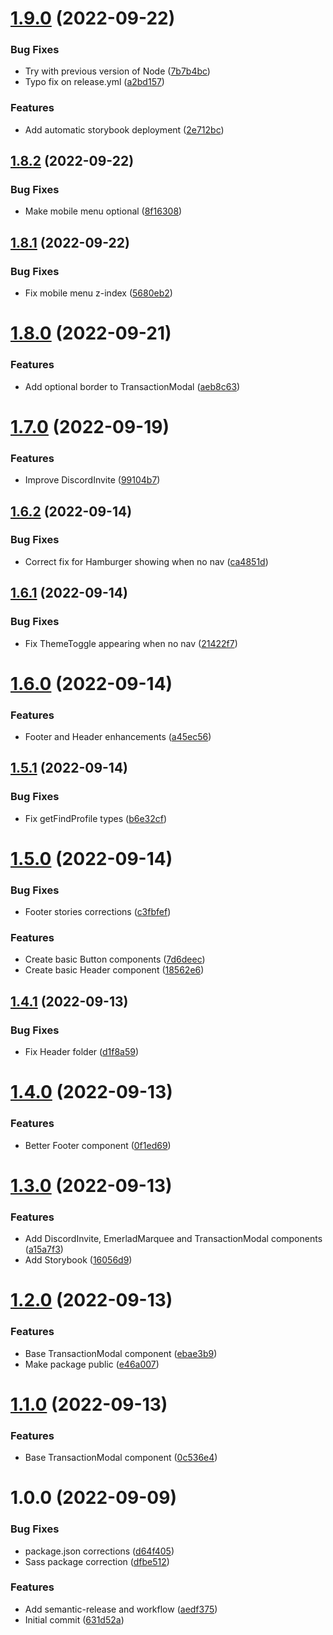 # [1.9.0](https://github.com/emerald-dao/component-library/compare/v1.8.2...v1.9.0) (2022-09-22)


### Bug Fixes

* Try with previous version of Node ([7b7b4bc](https://github.com/emerald-dao/component-library/commit/7b7b4bc57a349523561acc62d94ab6f5a58b5abe))
* Typo fix on release.yml ([a2bd157](https://github.com/emerald-dao/component-library/commit/a2bd1573e57f7a96217b687ff6f878e5a9ae7970))


### Features

* Add automatic storybook deployment ([2e712bc](https://github.com/emerald-dao/component-library/commit/2e712bcc06dd315745189d95ade90bb0c99fc8f3))

## [1.8.2](https://github.com/emerald-dao/component-library/compare/v1.8.1...v1.8.2) (2022-09-22)


### Bug Fixes

* Make mobile menu optional ([8f16308](https://github.com/emerald-dao/component-library/commit/8f1630801048acdf25e276f56a1928b2993e6aa5))

## [1.8.1](https://github.com/emerald-dao/component-library/compare/v1.8.0...v1.8.1) (2022-09-22)


### Bug Fixes

* Fix mobile menu z-index ([5680eb2](https://github.com/emerald-dao/component-library/commit/5680eb2a4920e6f6b4334ec231152accb726e3b5))

# [1.8.0](https://github.com/emerald-dao/component-library/compare/v1.7.0...v1.8.0) (2022-09-21)


### Features

* Add optional border to TransactionModal ([aeb8c63](https://github.com/emerald-dao/component-library/commit/aeb8c639406a870181efb92b563ca3d56fb5c966))

# [1.7.0](https://github.com/emerald-dao/component-library/compare/v1.6.2...v1.7.0) (2022-09-19)


### Features

* Improve DiscordInvite ([99104b7](https://github.com/emerald-dao/component-library/commit/99104b79caff96da8bee73deb44a7de48446f851))

## [1.6.2](https://github.com/emerald-dao/component-library/compare/v1.6.1...v1.6.2) (2022-09-14)


### Bug Fixes

* Correct fix for Hamburger showing when no nav ([ca4851d](https://github.com/emerald-dao/component-library/commit/ca4851d6217284d8d93bcfe5ee649bc3da9a14d6))

## [1.6.1](https://github.com/emerald-dao/component-library/compare/v1.6.0...v1.6.1) (2022-09-14)


### Bug Fixes

* Fix ThemeToggle appearing when no nav ([21422f7](https://github.com/emerald-dao/component-library/commit/21422f76f9f02a69024cbe776cbe831d8d4d49a7))

# [1.6.0](https://github.com/emerald-dao/component-library/compare/v1.5.1...v1.6.0) (2022-09-14)


### Features

* Footer and Header enhancements ([a45ec56](https://github.com/emerald-dao/component-library/commit/a45ec566564d898578de3fcead09d7c0e3dcb093))

## [1.5.1](https://github.com/emerald-dao/component-library/compare/v1.5.0...v1.5.1) (2022-09-14)


### Bug Fixes

* Fix getFindProfile types ([b6e32cf](https://github.com/emerald-dao/component-library/commit/b6e32cf38c207a8ee698d4ae1e767f415b9d483a))

# [1.5.0](https://github.com/emerald-dao/component-library/compare/v1.4.1...v1.5.0) (2022-09-14)


### Bug Fixes

* Footer stories corrections ([c3fbfef](https://github.com/emerald-dao/component-library/commit/c3fbfef93d33a8a9df6477325b089fcebae6908b))


### Features

* Create basic Button components ([7d6deec](https://github.com/emerald-dao/component-library/commit/7d6deecb789df512f445b1658688034468945c2f))
* Create basic Header component ([18562e6](https://github.com/emerald-dao/component-library/commit/18562e64fe098969c201fa3129831b755df7cc60))

## [1.4.1](https://github.com/emerald-dao/component-library/compare/v1.4.0...v1.4.1) (2022-09-13)


### Bug Fixes

* Fix Header folder ([d1f8a59](https://github.com/emerald-dao/component-library/commit/d1f8a5931b76bb28d7d8d13281b499211c1f85f8))

# [1.4.0](https://github.com/emerald-dao/component-library/compare/v1.3.0...v1.4.0) (2022-09-13)


### Features

* Better Footer component ([0f1ed69](https://github.com/emerald-dao/component-library/commit/0f1ed69bec423a29a485da3fc173fc77b39508e9))

# [1.3.0](https://github.com/emerald-dao/component-library/compare/v1.2.0...v1.3.0) (2022-09-13)


### Features

* Add DiscordInvite, EmerladMarquee and TransactionModal components ([a15a7f3](https://github.com/emerald-dao/component-library/commit/a15a7f3ba6d824bf87626ab65a6b5bc02b2cd8f4))
* Add Storybook ([16056d9](https://github.com/emerald-dao/component-library/commit/16056d943849e74f6399039bfad415c7d1d9fd46))

# [1.2.0](https://github.com/emerald-dao/component-library/compare/v1.1.0...v1.2.0) (2022-09-13)


### Features

* Base TransactionModal component ([ebae3b9](https://github.com/emerald-dao/component-library/commit/ebae3b994369cceb57bbcd401081df384391d703))
* Make package public ([e46a007](https://github.com/emerald-dao/component-library/commit/e46a007ea9c58fa5fa55d9dc16bb83e14a58803b))

# [1.1.0](https://github.com/emerald-dao/component-library/compare/v1.0.0...v1.1.0) (2022-09-13)


### Features

* Base TransactionModal component ([0c536e4](https://github.com/emerald-dao/component-library/commit/0c536e4cb63287b32db9ee4aa919e17c585f9937))

# 1.0.0 (2022-09-09)


### Bug Fixes

* package.json corrections ([d64f405](https://github.com/emerald-dao/component-library/commit/d64f405757388374a971c145634eb13c6585b763))
* Sass package correction ([dfbe512](https://github.com/emerald-dao/component-library/commit/dfbe512a3f60ecd538f1f718d9961d6b6e7ed64e))


### Features

* Add semantic-release and workflow ([aedf375](https://github.com/emerald-dao/component-library/commit/aedf375c44a2b517ed3dbc831e1a7d4f5941c29a))
* Initial commit ([631d52a](https://github.com/emerald-dao/component-library/commit/631d52a4fb2d2807c5d049a3d44a42cd762923e6))
